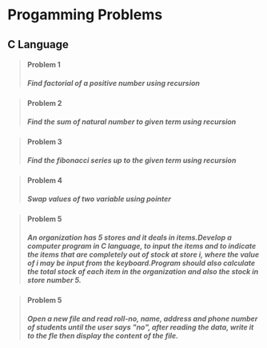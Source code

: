 # Progamming Problems
## **C Language**

>#### **Problem 1** 
>##### Find  factorial of a positive number using recursion

>#### **Problem 2** 
>##### Find  the sum of natural number to given term using recursion

>#### **Problem 3** 
>##### Find  the fibonacci series up to the given term using recursion

>#### **Problem 4** 
>##### Swap values of two variable using pointer

>#### **Problem 5** 
>##### An organization has 5 stores and it deals in items.Develop a computer program in C language, to input the items and to indicate the items that are completely out of stock at store i, where the value of i may be input from the keyboard.Program should also calculate the total stock of each item in the organization and also the stock in store number 5.

>#### **Problem 5** 
>##### Open a new file and read roll-no, name, address and phone number of students until the user says "no", after reading the data, write it to the fle then display the content of the file.